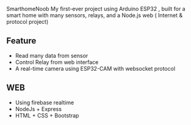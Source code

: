 SmarthomeNoob
My first-ever project using Arduino ESP32 , built for a smart home with many sensors, relays, and a Node.js web ( Internet & protocol project) 
## Feature 
- Read many data from sensor 
- Control Relay from web interface
- A real-time camera using ESP32-CAM with websocket protocol 
 ## WEB 
- Using firebase realtime
- NodeJs + Express
- HTML + CSS + Bootstrap
